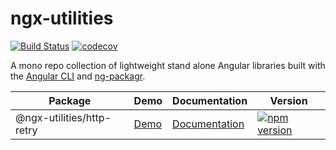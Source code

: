 # ngx-utilities
[![Build Status](https://travis-ci.org/kevinphelps/ngx-utilities.svg?branch=master)](https://travis-ci.org/kevinphelps/ngx-utilities)
[![codecov](https://codecov.io/gh/kevinphelps/ngx-utilities/branch/master/graph/badge.svg)](https://codecov.io/gh/kevinphelps/ngx-utilities)

A mono repo collection of lightweight stand alone Angular libraries built with
the [Angular CLI](https://github.com/angular/angular-cli) and [ng-packagr](https://github.com/dherges/ng-packagr).

| Package | Demo | Documentation | Version |
| ------------- | ------------- | ------------- | ------------- |
| @ngx-utilities/http-retry | [Demo](https://github.com/kevinphelps/ngx-utilities/tree/master/docs/demos/http-retry.gif) | [Documentation](https://github.com/kevinphelps/ngx-utilities/blob/master/src/lib/http-retry/README.md) | [![npm version](https://badge.fury.io/js/%40ngx-utilities%2Fhttp-retry.svg)](https://badge.fury.io/js/%40ngx-utilities%2Fhttp-retry) |

